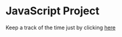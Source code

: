 # JavaScript Project
Keep a track of the time just by clicking <a href="https://htmlpreview.github.io/?https://github.com/Omi-17/JavaScript-Proj-1/blob/master/index.html" target = "_blank"> here</a>
